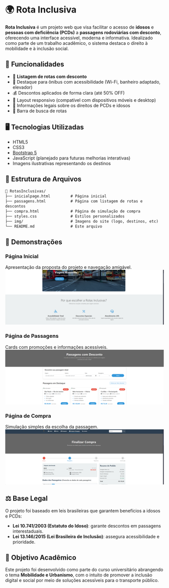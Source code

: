 # 🌍 Rota Inclusiva

**Rota Inclusiva** é um projeto web que visa facilitar o acesso de **idosos** e **pessoas com deficiência (PCDs)** a **passagens rodoviárias com desconto**, oferecendo uma interface acessível, moderna e informativa. Idealizado como parte de um trabalho acadêmico, o sistema destaca o direito à mobilidade e à inclusão social.

## 🧭 Funcionalidades

- 🚌 **Listagem de rotas com desconto**
- 💺 Destaque para ônibus com acessibilidade (Wi-Fi, banheiro adaptado, elevador)
- 💰 Descontos aplicados de forma clara (até 50% OFF)
- 📱 Layout responsivo (compatível com dispositivos móveis e desktop)
- 📑 Informações legais sobre os direitos de PCDs e idosos
- 🔎 Barra de busca de rotas

## 🖥️ Tecnologias Utilizadas

- HTML5
- CSS3
- [Bootstrap 5](https://getbootstrap.com/)
- JavaScript (planejado para futuras melhorias interativas)
- Imagens ilustrativas representando os destinos

## 📁 Estrutura de Arquivos 

```
📂 RotasInclusivas/
├── inicialpage.html         # Página inicial
├── passagens.html           # Página com listagem de rotas e descontos
├── compra.html              # Página de simulação de compra
├── styles.css               # Estilos personalizados
├── img/                     # Imagens do site (logo, destinos, etc)
└── README.md                # Este arquivo
```

## 📸 Demonstrações

### Página Inicial
Apresentação da proposta do projeto e navegação amigável.  
![Página Inicial](img/InicialPage.png)

### Página de Passagens
Cards com promoções e informações acessíveis.  
![Página de Passagens](img/Passagens.png)

### Página de Compra
Simulação simples da escolha da passagem.  
![Página de Compra](img/Compra.png)
## ⚖️ Base Legal

O projeto foi baseado em leis brasileiras que garantem benefícios a idosos e PCDs:
- **Lei 10.741/2003 (Estatuto do Idoso)**: garante descontos em passagens interestaduais.
- **Lei 13.146/2015 (Lei Brasileira de Inclusão)**: assegura acessibilidade e prioridade.

## 📌 Objetivo Acadêmico

Este projeto foi desenvolvido como parte do curso universitário abrangendo o tema **Mobilidade e Urbanismo**, com o intuito de promover a inclusão digital e social por meio de soluções acessíveis para o transporte público.
